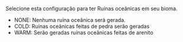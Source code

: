 Selecione esta configuração para ter Ruínas oceânicas em seu bioma.
* NONE: Nenhuma ruína oceânica será gerada.
* COLD: Ruínas oceânicas feitas de pedra serão geradas
* WARM: Serão geradas ruínas oceânicas feitas de arenito